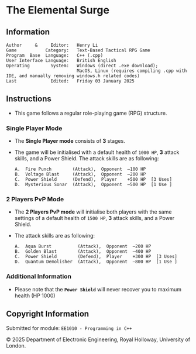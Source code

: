 # The Elemental Surge

## Information

    Author     &     Editor:   Henry Li
    Game           Category:   Text-Based Tactical RPG Game
    Program  Base  Language:   C++ (.cpp)
    User Interface Language:   British English
    Operating        System:   Windows (direct .exe download);
                               MacOS, Linux (requires compiling .cpp with IDE, and manually removing windows.h related codes)
    Last             Edited:   Friday 03 January 2025

## Instructions

*  This game follows a regular role-playing game (RPG) structure.

### Single Player Mode
*   The **Single Player mode** consists of **3** stages.

*   The game will be initialised with a default health of `1000 HP`, **3** attack skills, and a Power Shield. The attack skills are as following: 

        A.  Fire Punch        (Attack),  Opponent  –100 HP
        B.  Voltage Blast     (Attack),  Opponent  –200 HP
        C.  Power Shield      (Defend),  Player    +500 HP  [3 Uses]
        D.  Mysterious Sonar  (Attack),  Opponent  –500 HP  [1 Use ]


### 2 Players PvP Mode
*   The **2 Players PvP mode** will initialise both players with the same settings of a default health of `1500 HP`, **3** attack skills, and a Power Shield. 

*   The attack skills are as following:

        A.  Aqua Burst          (Attack),  Opponent  –200 HP
        B.  Golden Blast        (Attack),  Opponent  –400 HP
        C.  Power Shield        (Defend),  Player    +300 HP  [3 Uses]
        D.  Quantum Demolisher  (Attack),  Opponent  –800 HP  [1 Use ]


### Additional Information
* Please note that the **`Power Shield`** will never recover you to maximum health (HP 1000)


## Copyright Information
Submitted for module: `EE1010 - Programming in C++`

© 2025 Department of Electronic Engineering,  Royal Holloway, University of London.

